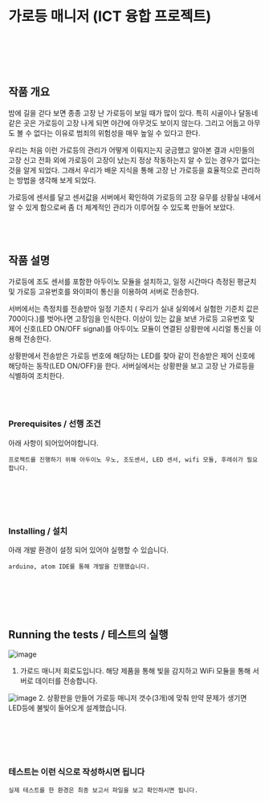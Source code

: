 # 가로등 매니저 (ICT 융합 프로젝트)

<br>
<br>
<br>
<br>

## 작품 개요
 밤에 길을 걷다 보면 종종 고장 난 가로등이 보일 때가 많이 있다. 특히 시골이나 달동네 같은 곳은 가로등이 고장 나게 되면 야간에 아무것도 보이지 않는다. 그리고 어둡고 아무도 볼 수 없다는 이유로 범죄의 위험성을 매우 높일 수 있다고 한다.
 
 우리는 처음 이런 가로등의 관리가 어떻게 이뤄지는지 궁금했고 알아본 결과 시민들의 고장 신고 전화 외에 가로등이 고장이 났는지 정상 작동하는지 알 수 있는 경우가 없다는 것을 알게 되었다. 그래서 우리가 배운 지식을 통해 고장 난 가로등을 효율적으로 관리하는 방법을 생각해 보게 되었다.
 
 가로등에 센서를 달고 센서값을 서버에서 확인하여 가로등의 고장 유무를 상황실 내에서 알 수 있게 함으로써 좀 더 체계적인 관리가 이루어질 수 있도록 만들어 보았다.
<br>
<br>
<br>
<br>

## 작품 설명
 가로등에 조도 센서를 포함한 아두이노 모듈을 설치하고, 일정 시간마다 측정된 평균치 및 가로등 고유번호를 와이파이 통신을 이용하여 서버로 전송한다.

 서버에서는 측정치를 전송받아 일정 기준치 ( 우리가 실내 실외에서 실험한 기준치 값은 700이다.)를 벗어나면 고장임을 인식한다. 이상이 있는 값을 보낸 가로등 고유번호 및 제어 신호(LED ON/OFF signal)를 아두이노 모듈이 연결된 상황판에 시리얼 통신을 이용해 전송한다.
 
 상황판에서 전송받은 가로등 번호에 해당하는 LED를 찾아 같이 전송받은 제어 신호에 해당하는 동작(LED ON/OFF)을 한다. 
서버실에서는 상황판을 보고 고장 난 가로등을 식별하여 조치한다.
<br>
<br>
<br>
<br>

### Prerequisites / 선행 조건

아래 사항이 되어있어야합니다.

```
프로젝트를 진행하기 위해 아두이노 우노, 조도센서, LED 센서, wifi 모듈, 후레쉬가 필요합니다.
```
<br>
<br>
<br>
<br>

### Installing / 설치

아래 개발 환경이 설정 되어 있어야 실행할 수 있습니다.

```
arduino, atom IDE를 통해 개발을 진행했습니다.
```
<br>
<br>
<br>
<br>

## Running the tests / 테스트의 실행

![image](https://user-images.githubusercontent.com/51222715/119217931-8af73c80-bb18-11eb-8edd-b8329e246183.png)
1. 가로드 매니저 회로도입니다. 해당 제품을 통해 빛을 감지하고 WiFi 모듈을 통해 서버로 데이터를 전송합니다.

![image](https://user-images.githubusercontent.com/51222715/119217951-a9f5ce80-bb18-11eb-9e24-a3b77b880011.png)
2. 상황판을 만들어 가로등 매니저 갯수(3개)에 맞춰 만약 문제가 생기면 LED등에 불빛이 들어오게 설계했습니다.

<br>
<br>
<br>
<br>

### 테스트는 이런 식으로 작성하시면 됩니다

```
실제 테스트를 한 환경은 최종 보고서 파일을 보고 확인하시면 됩니다.
```

